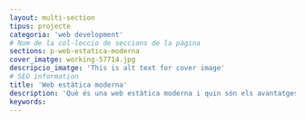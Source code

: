 ```yaml
---
layout: multi-section
tipus: projecte
categoria: 'web development'
# Nom de la col·leccio de seccions de la pàgina
sections: p-web-estatica-moderna
cover_imatge: working-57714.jpg
descripcio_imatge: 'This is alt text for cover image'
# SEO information
title: 'Web estàtica moderna'
description: 'Què és una web estàtica moderna i quin són els avantatges del JAMstack'
keywords:
---
```

